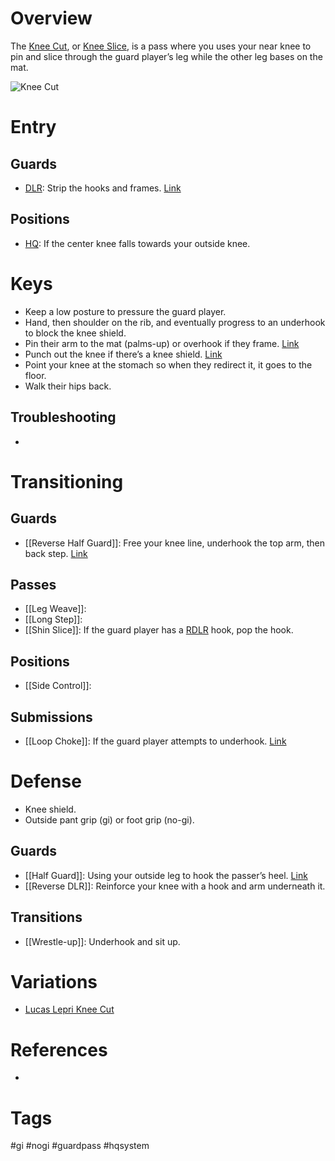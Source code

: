 # Overview
The <u>Knee Cut</u>, or <u>Knee Slice</u>, is a pass where you uses your near knee to pin and slice through the guard player’s leg while the other leg bases on the mat.

![Knee Cut](https://cdn.evolve-mma.com/wp-content/uploads/2022/08/knee-slice-pass-bjj.jpg)
# Entry
## Guards
- [DLR](obsidian://open?vault=Obsidian-BJJ-Notes&file=Guards%2FDe%20La%20Riva): Strip the hooks and frames. [Link](https://www.youtube.com/watch?v=3IqCi1GXmOg)
## Positions
- [HQ](obsidian://open?vault=Obsidian-BJJ-Notes&file=Positions%2FHeadquarters): If the center knee falls towards your outside knee.
# Keys
- Keep a low posture to pressure the guard player.
- Hand, then shoulder on the rib, and eventually progress to an underhook to block the knee shield.
- Pin their arm to the mat (palms-up) or overhook if they frame. [Link](https://youtu.be/3IqCi1GXmOg?si=XUMxI-s71szT7O3r&t=216)
- Punch out the knee if there’s a knee shield. [Link](https://www.youtube.com/shorts/Hy0XYZMV0vo)
- Point your knee at the stomach so when they redirect it, it goes to the floor.
- Walk their hips back.
## Troubleshooting
- 
# Transitioning
## Guards
- [[Reverse Half Guard]]: Free your knee line, underhook the top arm, then back step. [Link](https://www.youtube.com/watch?v=pnnJGKrDKWU) 
## Passes
- [[Leg Weave]]:
- [[Long Step]]:
- [[Shin Slice]]: If the guard player has a [RDLR](obsidian://open?vault=Obsidian-BJJ-Notes&file=Guards%2FReverse%20DLR) hook, pop the hook.
## Positions
- [[Side Control]]:
## Submissions
- [[Loop Choke]]: If the guard player attempts to underhook. [Link](https://www.youtube.com/watch?v=7ZNd3w5m1xs)
# Defense
- Knee shield.
- Outside pant grip (gi) or foot grip (no-gi).
## Guards
- [[Half Guard]]: Using your outside leg to hook the passer’s heel. [Link](https://www.youtube.com/watch?v=1kikzEqPZPQ&t=69s)
- [[Reverse DLR]]: Reinforce your knee with a hook and arm underneath it.
## Transitions
- [[Wrestle-up]]: Underhook and sit up.
# Variations
- [Lucas Lepri Knee Cut](obsidian://open?vault=Obsidian-BJJ-Notes&file=Guard%20Passes%2FLucas%20Lepri%20Knee%20Cut)
# References
- 
# Tags
#gi #nogi #guardpass #hqsystem 